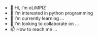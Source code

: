 - 👋 Hi, I’m oLiMPIZ
- 👀 I’m interested in python programming
- 🌱 I’m currently learning ...
- 💞️ I’m looking to collaborate on ...
- 📫 How to reach me ...

<!---
oLiMPIZ/oLiMPIZ is a ✨ special ✨ repository because its `README.md` (this file) appears on your GitHub profile.
You can click the Preview link to take a look at your changes.
--->
